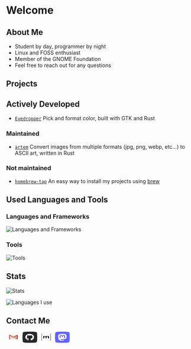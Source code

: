 # Welcome

## About Me
 - Student by day, programmer by night
 - Linux and FOSS enthusiast
 - Member of the GNOME Foundation
 - Feel free to reach out for any questions

## Projects

## Actively Developed
 - [`Eyedropper`](https://github.com/FineFindus/eyedropper) Pick and format color, built with GTK and Rust

### Maintained

 - [`artem`](https://github.com/FineFindus/artem) Convert images from multiple formats (jpg, png, webp, etc…) to ASCII art, written in Rust 

### Not maintained
 - [`homebrew-tap`](https://github.com/FineFindus/homebrew-tap) An easy way to install my projects using [brew](https://github.com/Homebrew/brew/)

## Used Languages and Tools
### Languages and Frameworks
![Languages and Frameworks](https://skillicons.dev/icons?i=rust,dart,flutter,ts,java)

### Tools
![Tools](https://skillicons.dev/icons?i=androidstudio,vscode,github,git,bash,linux)

## Stats

![Stats](https://github-readme-stats.vercel.app/api?username=FineFindus)

![Languages I use](https://github-readme-stats.vercel.app/api/top-langs?username=FineFindus&layout=compact)

## Contact Me

<p align="left">
<a href="mailto:Finefindusgh@gmail.com" target="blank"><img align="center" src="./assets/mail.svg" alt="" height="30" width="40" /></a>
<a href="https://github.com/FineFindus/FineFindus/issues/new" target="blank"><img align="center" src="./assets/github.svg" alt="" height="30" width="40" /></a>
<!-- <a href="https://t.me/FineFindus" target="blank"><img align="center" src="./assets/telegram.svg" alt="" height="30" width="40" /></a> -->
<a href="https://matrix.to/#/@finefindus:matrix.org" target="blank"><img align="center" src="./assets/matrix.svg" alt="" height="30" width="40" /></a>
<a rel="me" href="https://floss.social/@FineFindus" target="blank"><img align="center" src="./assets/mastodon.svg" alt="" height="30" width="40" /></a>
</p>
